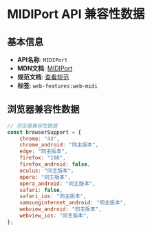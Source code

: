 # MIDIPort API 兼容性数据

## 基本信息

- **API名称**: `MIDIPort`
- **MDN文档**: [MIDIPort](https://developer.mozilla.org/docs/Web/API/MIDIPort)
- **规范文档**: [查看规范](https://webaudio.github.io/web-midi-api/#MIDIPort)
- **标签**: `web-features:web-midi`

## 浏览器兼容性数据

```javascript
// 浏览器兼容性数据
const browserSupport = {
    chrome: "43",
    chrome_android: "同主版本",
    edge: "同主版本",
    firefox: "108",
    firefox_android: false,
    oculus: "同主版本",
    opera: "同主版本",
    opera_android: "同主版本",
    safari: false,
    safari_ios: "同主版本",
    samsunginternet_android: "同主版本",
    webview_android: "同主版本",
    webview_ios: "同主版本",
};

```

